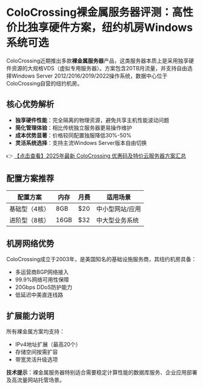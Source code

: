 # ColoCrossing裸金属服务器评测：高性价比独享硬件方案，纽约机房Windows系统可选

ColoCrossing近期推出多款**裸金属服务器**产品，这类服务器本质上是采用独享硬件资源的大规格VDS（虚拟专用服务器）。方案包含20TB月流量，并支持自由选择Windows Server 2012/2016/2019/2022操作系统，数据中心位于ColoCrossing自营的纽约机房。

## 核心优势解析

- **独享硬件性能**：完全隔离的物理资源，避免共享主机性能波动问题
- **简化管理体验**：相比传统独立服务器更易操作维护
- **成本优势显著**：价格较同配置独服降低30%-50%
- **灵活系统选择**：支持主流Windows Server版本自由切换

👉 [【点击查看】2025年最新 ColoCrossing 优惠码及特价云服务器方案汇总](https://bit.ly/ColoCrossing)

## 配置方案推荐

| 配置方案       | 内存 | 月费   | 适用场景           |
|----------------|------|--------|--------------------|
| 基础型（4核）  | 8GB  | $20    | 中小型网站/应用    |
| 进阶型（8核）  | 16GB | $32    | 中大型业务系统     |

## 机房网络优势

ColoCrossing成立于2003年，是美国知名的基础设施服务商，其纽约机房具备：

- 多运营商BGP网络接入
- 99.9%网络可用性保障
- 20Gbps DDoS防护能力
- 低延迟中美直连线路

## 扩展能力说明

所有裸金属方案均支持：
- IPv4地址扩展（最高20个）
- 存储空间按需扩容
- 带宽灵活升级选项

**技术提示**：裸金属服务器特别适合需要稳定计算性能的数据库服务、企业应用部署及高流量网站托管场景。